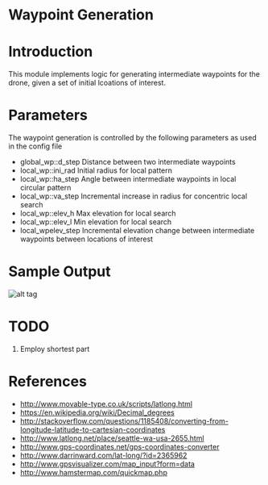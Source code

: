 # Waypoint Generation

# Introduction

This module implements logic for generating intermediate  waypoints for the drone, given a set of initial lcoations of interest.

# Parameters

The waypoint generation is controlled by the following parameters as used in the config file

* global_wp::d_step Distance between two intermediate waypoints
* local_wp::ini_rad Initial radius for local pattern
* local_wp::ha_step Angle between intermediate waypoints in local circular pattern
* local_wp::va_step Incremental increase in radius for concentric local search
* local_wp::elev_h Max elevation for local search
* local_wp::elev_l Min elevation for local search
* local_wpelev_step Incremental elevation change between intermediate waypoints between locations of interest

# Sample Output

![alt tag](https://github.com/karamach/rescue_rangers/tree/master/mrsd_project/waypoint_gen/images/path.png)

# TODO
1. Employ shortest part

# References
- http://www.movable-type.co.uk/scripts/latlong.html
- https://en.wikipedia.org/wiki/Decimal_degrees
- http://stackoverflow.com/questions/1185408/converting-from-longitude-latitude-to-cartesian-coordinates
- http://www.latlong.net/place/seattle-wa-usa-2655.html
- http://www.gps-coordinates.net/gps-coordinates-converter
- http://www.darrinward.com/lat-long/?id=2365962
- http://www.gpsvisualizer.com/map_input?form=data
- http://www.hamstermap.com/quickmap.php
